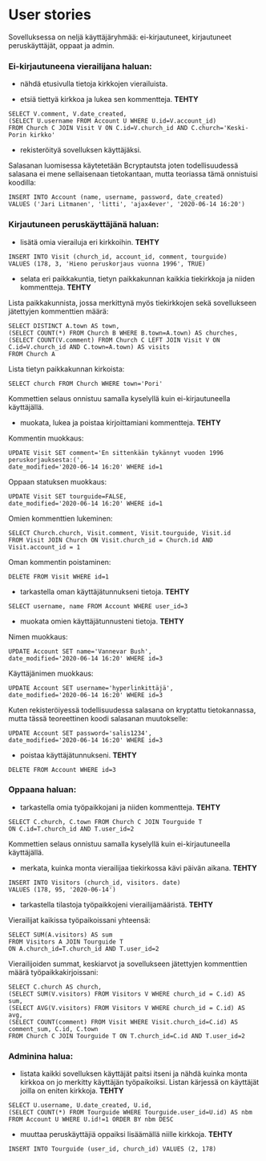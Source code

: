 # User stories






Sovelluksessa on neljä käyttäjäryhmää: ei-kirjautuneet, kirjautuneet peruskäyttäjät, oppaat ja admin.






### Ei-kirjautuneena vierailijana haluan:

* nähdä etusivulla tietoja kirkkojen vierailuista.

* etsiä tiettyä kirkkoa ja lukea sen kommentteja. **TEHTY**


```
SELECT V.comment, V.date_created, 
(SELECT U.username FROM Account U WHERE U.id=V.account_id)
FROM Church C JOIN Visit V ON C.id=V.church_id AND C.church='Keski-Porin kirkko'
```





* rekisteröityä sovelluksen käyttäjäksi.


Salasanan luomisessa käytetetään Bcryptautsta joten todellisuudessä salasana ei mene sellaisenaan tietokantaan, mutta teoriassa tämä onnistuisi koodilla:

```
INSERT INTO Account (name, username, password, date_created) 
VALUES ('Jari Litmanen', 'litti', 'ajax4ever', '2020-06-14 16:20')
```







### Kirjautuneen peruskäyttäjänä haluan:


* lisätä omia vierailuja eri kirkkoihin. **TEHTY**

```
INSERT INTO Visit (church_id, account_id, comment, tourguide) 
VALUES (178, 3, 'Hieno peruskorjaus vuonna 1996', TRUE)
```





* selata eri paikkakuntia, tietyn paikkakunnan kaikkia tiekirkkoja ja niiden kommentteja. **TEHTY**

Lista paikkakunnista, jossa merkittynä myös tiekirkkojen sekä sovellukseen jätettyjen kommenttien määrä:
```
SELECT DISTINCT A.town AS town,
(SELECT COUNT(*) FROM Church B WHERE B.town=A.town) AS churches,
(SELECT COUNT(V.comment) FROM Church C LEFT JOIN Visit V ON C.id=V.church_id AND C.town=A.town) AS visits
FROM Church A
```
Lista tietyn paikkakunnan kirkoista:
```
SELECT church FROM Church WHERE town='Pori'
```
Kommettien selaus onnistuu samalla kyselyllä kuin ei-kirjautuneella käyttäjällä.






* muokata, lukea ja poistaa kirjoittamiani kommentteja.  **TEHTY**

Kommentin muokkaus:
```
UPDATE Visit SET comment='En sittenkään tykännyt vuoden 1996 peruskorjauksesta:(',
date_modified='2020-06-14 16:20' WHERE id=1
```
Oppaan statuksen muokkaus:
```
UPDATE Visit SET tourguide=FALSE,
date_modified='2020-06-14 16:20' WHERE id=1
```
Omien kommenttien lukeminen:
```
SELECT Church.church, Visit.comment, Visit.tourguide, Visit.id 
FROM Visit JOIN Church ON Visit.church_id = Church.id AND Visit.account_id = 1
```
Oman kommentin poistaminen:
```
DELETE FROM Visit WHERE id=1
```





* tarkastella oman käyttäjätunnukseni tietoja. **TEHTY**

```
SELECT username, name FROM Account WHERE user_id=3
```





* muokata omien käyttäjätunnusteni tietoja. **TEHTY**

Nimen muokkaus:
```
UPDATE Account SET name='Vannevar Bush',
date_modified='2020-06-14 16:20' WHERE id=3
```
Käyttäjänimen muokkaus:
```
UPDATE Account SET username='hyperlinkittäjä', 
date_modified='2020-06-14 16:20' WHERE id=3
```
Kuten rekisteröiyessä todellisuudessa salasana on kryptattu tietokannassa, mutta tässä teoreettinen koodi salasanan muutokselle:
```
UPDATE Account SET password='salis1234', 
date_modified='2020-06-14 16:20' WHERE id=3
```





* poistaa käyttäjätunnukseni. **TEHTY**

```
DELETE FROM Account WHERE id=3
```






### Oppaana haluan:

* tarkastella omia työpaikkojani ja niiden kommentteja. **TEHTY**
```
SELECT C.church, C.town FROM Church C JOIN Tourguide T 
ON C.id=T.church_id AND T.user_id=2
```
Kommettien selaus onnistuu samalla kyselyllä kuin ei-kirjautuneella käyttäjällä.






* merkata, kuinka monta vierailijaa tiekirkossa kävi päivän aikana. **TEHTY**
```
INSERT INTO Visitors (church_id, visitors. date) 
VALUES (178, 95, '2020-06-14')
```





* tarkastella tilastoja työpaikkojeni vierailijamääristä. **TEHTY**

Vierailijat kaikissa työpaikoissani yhteensä:
```
SELECT SUM(A.visitors) AS sum 
FROM Visitors A JOIN Tourguide T 
ON A.church_id=T.church_id AND T.user_id=2
```
Vierailijoiden summat, keskiarvot ja sovellukseen jätettyjen kommenttien määrä työpaikkakirjoissani:
```
SELECT C.church AS church,
(SELECT SUM(V.visitors) FROM Visitors V WHERE church_id = C.id) AS sum,
(SELECT AVG(V.visitors) FROM Visitors V WHERE church_id = C.id) AS avg,
(SELECT COUNT(comment) FROM Visit WHERE Visit.church_id=C.id) AS comment_sum, C.id, C.town
FROM Church C JOIN Tourguide T ON T.church_id=C.id AND T.user_id=2
```








### Adminina halua:

* listata kaikki sovelluksen käyttäjät paitsi itseni ja nähdä kuinka monta kirkkoa on jo merkitty käyttäjän työpaikoiksi. Listan kärjessä on käyttäjät joilla on eniten kirkkoja. **TEHTY**
```
SELECT U.username, U.date_created, U.id,
(SELECT COUNT(*) FROM Tourguide WHERE Tourguide.user_id=U.id) AS nbm
FROM Account U WHERE U.id!=1 ORDER BY nbm DESC
```





* muuttaa peruskäyttäjiä oppaiksi lisäämällä niille kirkkoja.  **TEHTY**
```
INSERT INTO Tourguide (user_id, church_id) VALUES (2, 178)
```

